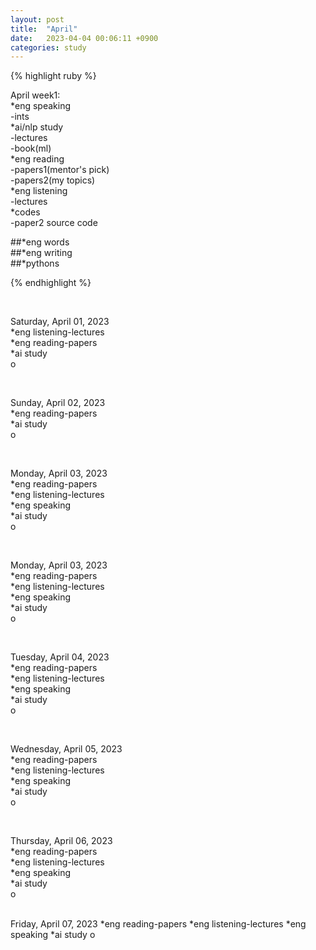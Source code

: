 ```yaml
---
layout: post
title:  "April"
date:   2023-04-04 00:06:11 +0900
categories: study
---
```







{% highlight ruby %}


April week1:  
*eng speaking   
	-ints     
*ai/nlp study  
	-lectures  
	-book(ml)     
*eng reading  
	-papers1(mentor's pick)    
	-papers2(my topics)   
*eng listening  
	-lectures      
*codes  
	-paper2 source code  


##*eng words  
##*eng writing  
##*pythons



{% endhighlight %}  

<br/>


Saturday, April 01, 2023       
*eng listening-lectures     
*eng reading-papers   
*ai study  
o  

<br/>

Sunday, April 02, 2023       
*eng reading-papers   
*ai study  
o  

<br/>

Monday, April 03, 2023       
*eng reading-papers   
*eng listening-lectures     
*eng speaking  
*ai study  
o  

<br/>

Monday, April 03, 2023       
*eng reading-papers   
*eng listening-lectures     
*eng speaking  
*ai study  
o  

<br/>

Tuesday, April 04, 2023       
*eng reading-papers   
*eng listening-lectures     
*eng speaking  
*ai study  
o  

<br/>

Wednesday, April 05, 2023       
*eng reading-papers   
*eng listening-lectures     
*eng speaking  
*ai study  
o  

<br/>

Thursday, April 06, 2023       
*eng reading-papers   
*eng listening-lectures     
*eng speaking  
*ai study  
o  

<br/>
Friday, April 07, 2023       
*eng reading-papers   
*eng listening-lectures     
*eng speaking  
*ai study  
o  

<br/>